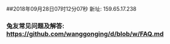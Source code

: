 ##2018年09月28日07时12分07秒 新址: 159.65.17.238
### 兔友常见问题及解答: https://github.com/wanggonging/d/blob/w/FAQ.md
